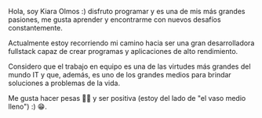 Hola, soy Kiara Olmos :) disfruto programar y es una de mis más grandes pasiones, me gusta aprender y encontrarme con nuevos desafíos constantemente.

Actualmente estoy recorriendo mi camino hacia ser una gran desarrolladora fullstack capaz de crear programas y aplicaciones de alto rendimiento. 

Considero que el trabajo en equipo es una de las virtudes más grandes del mundo IT y que, además, es uno de los grandes medios para brindar soluciones a problemas de la vida.

Me gusta hacer pesas 💪🏻 y ser positiva (estoy del lado de "el vaso medio lleno") :) 😁.
